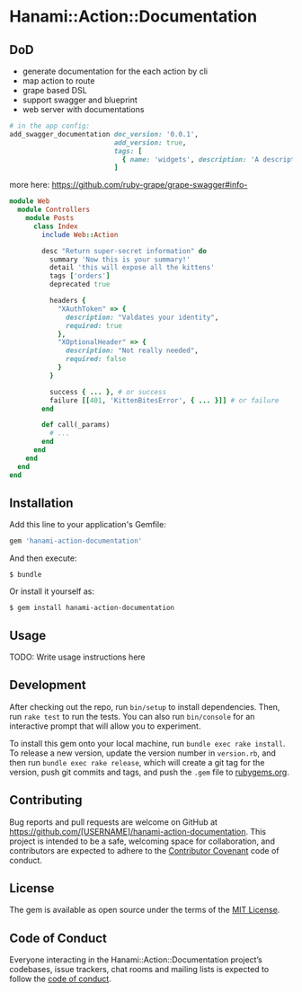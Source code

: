 # Hanami::Action::Documentation

## DoD
* generate documentation for the each action by cli
* map action to route
* grape based DSL
* support swagger and blueprint
* web server with documentations


```ruby
# in the app config:
add_swagger_documentation doc_version: '0.0.1',
                          add_version: true,
                          tags: [
                            { name: 'widgets', description: 'A description of widgets' }
                          ]
```
more here: https://github.com/ruby-grape/grape-swagger#info-

```ruby
module Web
  module Controllers
    module Posts
      class Index
        include Web::Action

        desc "Return super-secret information" do
          summary 'Now this is your summary!' 
          detail 'this will expose all the kittens'
          tags ['orders']
          deprecated true

          headers {
            "XAuthToken" => {
              description: "Valdates your identity",
              required: true
            },
            "XOptionalHeader" => {
              description: "Not really needed",
              required: false
            }
          }

          success { ... }, # or success
          failure [[401, 'KittenBitesError', { ... }]] # or failure
        end

        def call(_params)
          # ...
        end
      end
    end
  end
end
```

## Installation

Add this line to your application's Gemfile:

```ruby
gem 'hanami-action-documentation'
```

And then execute:

    $ bundle

Or install it yourself as:

    $ gem install hanami-action-documentation

## Usage

TODO: Write usage instructions here

## Development

After checking out the repo, run `bin/setup` to install dependencies. Then, run `rake test` to run the tests. You can also run `bin/console` for an interactive prompt that will allow you to experiment.

To install this gem onto your local machine, run `bundle exec rake install`. To release a new version, update the version number in `version.rb`, and then run `bundle exec rake release`, which will create a git tag for the version, push git commits and tags, and push the `.gem` file to [rubygems.org](https://rubygems.org).

## Contributing

Bug reports and pull requests are welcome on GitHub at https://github.com/[USERNAME]/hanami-action-documentation. This project is intended to be a safe, welcoming space for collaboration, and contributors are expected to adhere to the [Contributor Covenant](http://contributor-covenant.org) code of conduct.

## License

The gem is available as open source under the terms of the [MIT License](https://opensource.org/licenses/MIT).

## Code of Conduct

Everyone interacting in the Hanami::Action::Documentation project’s codebases, issue trackers, chat rooms and mailing lists is expected to follow the [code of conduct](https://github.com/[USERNAME]/hanami-action-documentation/blob/master/CODE_OF_CONDUCT.md).
